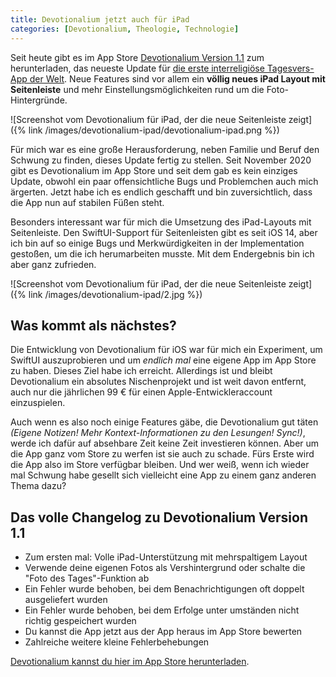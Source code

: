 ```yaml
---
title: Devotionalium jetzt auch für iPad
categories: [Devotionalium, Theologie, Technologie]
---
```


Seit heute gibt es im App Store [Devotionalium Version 1.1](https://apps.apple.com/de/app/devotionalium/id1536263189) zum herunterladen, das neueste Update für [die erste interreligiöse Tagesvers-App der Welt](https://moehrenzahn.de/devotionalium-interreligioese-tageslosung/). Neue Features sind vor allem ein **völlig neues iPad Layout mit Seitenleiste** und mehr Einstellungsmöglichkeiten rund um die Foto-Hintergründe.

![Screenshot vom Devotionalium für iPad, der die neue Seitenleiste zeigt]({% link /images/devotionalium-ipad/devotionalium-ipad.png %})

Für mich war es eine große Herausforderung, neben Familie und Beruf den Schwung zu finden, dieses Update fertig zu stellen. Seit November 2020 gibt es Devotionalium im App Store und seit dem gab es kein einziges Update, obwohl ein paar offensichtliche Bugs und Problemchen auch mich ärgerten.
Jetzt habe ich es endlich geschafft und bin zuversichtlich, dass die App nun auf stabilen Füßen steht.

Besonders interessant war für mich die Umsetzung des iPad-Layouts mit Seitenleiste. Den SwiftUI-Support für Seitenleisten gibt es seit iOS 14, aber ich bin auf so einige Bugs und Merkwürdigkeiten in der Implementation gestoßen, um die ich herumarbeiten musste. Mit dem Endergebnis bin ich aber ganz zufrieden.

![Screenshot vom Devotionalium für iPad, der die neue Seitenleiste zeigt]({% link /images/devotionalium-ipad/2.jpg %})

## Was kommt als nächstes?

Die Entwicklung von Devotionalium für iOS war für mich ein Experiment, um SwiftUI auszuprobieren und um *endlich mal* eine eigene App im App Store zu haben. 
Dieses Ziel habe ich erreicht.
Allerdings ist und bleibt Devotionalium ein absolutes Nischenprojekt und ist weit davon entfernt, auch nur die jährlichen 99 € für einen Apple-Entwickleraccount einzuspielen.

Auch wenn es also noch einige Features gäbe, die Devotionalium gut täten *(Eigene Notizen! Mehr Kontext-Informationen zu den Lesungen! Sync!)*, werde ich dafür auf absehbare Zeit keine Zeit investieren können.
Aber um die App ganz vom Store zu werfen ist sie auch zu schade.
Fürs Erste wird die App also im Store verfügbar bleiben.
Und wer weiß, wenn ich wieder mal Schwung habe gesellt sich vielleicht eine App zu einem ganz anderen Thema dazu?

## Das volle Changelog zu Devotionalium Version 1.1 

- Zum ersten mal: Volle iPad-Unterstützung mit mehrspaltigem Layout
- Verwende deine eigenen Fotos als Vershintergrund oder schalte die "Foto des Tages"-Funktion ab
- Ein Fehler wurde behoben, bei dem Benachrichtigungen oft doppelt ausgeliefert wurden
- Ein Fehler wurde behoben, bei dem Erfolge unter umständen nicht richtig gespeichert wurden
- Du kannst die App jetzt aus der App heraus im App Store bewerten
- Zahlreiche weitere kleine Fehlerbehebungen

[Devotionalium kannst du hier im App Store herunterladen](https://apps.apple.com/de/app/devotionalium/id1536263189).